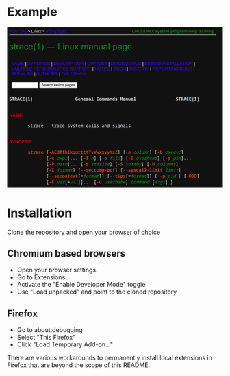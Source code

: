 # Example

![man7.org strace dark mode example](example.png)

# Installation

Clone the repository and open your browser of choice

## Chromium based browsers

- Open your browser settings.
- Go to Extensions
- Activate the "Enable Developer Mode" toggle
- Use "Load unpacked" and point to the cloned repository

## Firefox

- Go to about:debugging
- Select "This Firefox"
- Click "Load Temporary Add-on..."

There are various workarounds to permanently install local 
extensions in Firefox that are beyond the scope of this README.
